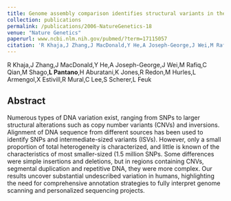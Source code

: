 ```yaml
---
title: Genome assembly comparison identifies structural variants in the human genome.
collection: publications
permalink: /publications/2006-NatureGenetics-18
venue: "Nature Genetics"
paperurl: www.ncbi.nlm.nih.gov/pubmed/?term=17115057
citation: 'R Khaja,J Zhang,J MacDonald,Y He,A Joseph-George,J Wei,M Rafiq,C Qian,M Shago,**L Pantano**,H Aburatani,K Jones,R Redon,M Hurles,L Armengol,X Estivill,R Mural,C Lee,S Scherer,L Feuk (2006) Genome assembly comparison identifies structural variants in the human genome. <i>Nature Genetics</i>'
---
```


R Khaja,J Zhang,J MacDonald,Y He,A Joseph-George,J Wei,M Rafiq,C Qian,M Shago,**L Pantano**,H Aburatani,K Jones,R Redon,M Hurles,L Armengol,X Estivill,R Mural,C Lee,S Scherer,L Feuk
## Abstract
Numerous types of DNA variation exist, ranging from SNPs to larger structural alterations such as copy number variants (CNVs) and inversions. Alignment of DNA sequence from different sources has been used to identify SNPs and intermediate-sized variants (ISVs). However, only a small proportion of total heterogeneity is characterized, and little is known of the characteristics of most smaller-sized (1.5 million SNPs. Some differences were simple insertions and deletions, but in regions containing CNVs, segmental duplication and repetitive DNA, they were more complex. Our results uncover substantial undescribed variation in humans, highlighting the need for comprehensive annotation strategies to fully interpret genome scanning and personalized sequencing projects.
